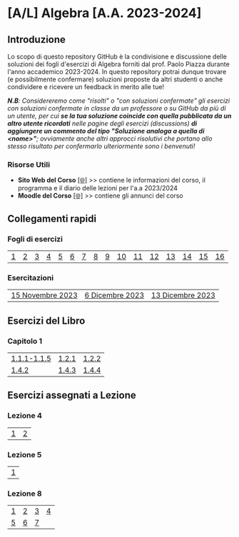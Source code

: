 # [A/L] Algebra [A.A. 2023-2024]

## Introduzione

Lo scopo di questo repository GitHub è la condivisione e discussione delle soluzioni dei fogli d'esercizi di Algebra forniti dal prof. Paolo Piazza durante l'anno accademico 2023-2024. In questo repository potrai dunque trovare (e possibilmente confermare) soluzioni proposte da altri studenti o anche condividere e ricevere un feedback in merito alle tue!

_**N.B**: Considereremo come "risolti" o "con soluzioni confermate" gli esercizi con soluzioni confermate in classe da un professore o su GitHub da più di un utente, per cui **se la tua soluzione coincide con quella pubblicata da un altro utente ricordati** nelle pagine degli esercizi (discussions) **di aggiungere un commento del tipo "Soluzione analoga a quella di \<nome\>"**; ovviamente anche altri approcci risolutivi che portano allo stesso risultato per confermarlo ulteriormente sono i benvenuti!_

### Risorse Utili
- **Sito Web del Corso** [[🌐]](https://www1.mat.uniroma1.it/people/piazza/alg-info-23-24.htm) >> contiene le informazioni del corso, il programma e il diario delle lezioni per l'a.a 2023/2024
- **Moodle del Corso** [[🌐]](https://elearning.uniroma1.it/course/view.php?id=17234) >> contiene gli annunci del corso

## Collegamenti rapidi

### Fogli di esercizi

|    |    |    |    |    |    |    |    |    |    |    |    |    |    |    |    |
|----|----|----|----|----|----|----|----|----|----|----|----|----|----|----|----|
| [1](../../discussions?discussions_q=category%3A"Foglio+01") | [2](../../discussions?discussions_q=category%3A"Foglio+02") | [3](../../discussions?discussions_q=category%3A"Foglio+03") | [4](../../discussions?discussions_q=category%3A"Foglio+04") | [5](../../discussions?discussions_q=category%3A"Foglio+05") | [6](../../discussions?discussions_q=category%3A"Foglio+06") | [7](../../discussions?discussions_q=category%3A"Foglio+07") | [8](../../discussions?discussions_q=category%3A"Foglio+08") | [9](../../discussions?discussions_q=category%3A"Foglio+09") | [10](../../discussions?discussions_q=category%3A"Foglio+10") | [11](../../discussions?discussions_q=category%3A"Foglio+11") | [12](../../discussions?discussions_q=category%3A"Foglio+12") | [13](../../discussions?discussions_q=category%3A"Foglio+13") | [14](../../discussions?discussions_q=category%3A"Foglio+14") | [15](../../discussions?discussions_q=category%3A"Foglio+15") | [16](../../discussions?discussions_q=category%3A"Foglio+16") |

### Esercitazioni
|    |    |    |
|----|----|----|
| [15 Novembre 2023](../../discussions?discussions_q=category%3A"Esercitazione+15+Novembre+2023")  | [6 Dicembre 2023](../../discussions?discussions_q=category%3A"Esercitazione+6+Dicembre+2023")  | [13 Dicembre 2023](../../discussions?discussions_q=category%3A"Esercitazione+13+Dicembre+2023")  |

## Esercizi del Libro
### Capitolo 1

|    |    |    | 
|----|----|----|
|[1.1.1-1.1.5](../../discussions/137) |[1.2.1](../../discussions/138) | [1.2.2](../../discussions/163) |
| [1.4.2](../../discussions/139) |[1.4.3](../../discussions/140) |[1.4.4](../../discussions/141) |

## Esercizi assegnati a Lezione
### Lezione 4
|    |    |   
|----|----|
| [1](../../discussions/165) | [2](../../discussions/173) | 
### Lezione 5
|    |   
|----|
| [1](../../discussions/164)| 
### Lezione 8
|    |    |    |    |    
|----|----|----|----|
| [1](../../discussions/172)  | [2](../../discussions/174)  | [3](../../discussions/176)  | [4](../../discussions/178)  |
| [5](../../discussions/179)  | [6](../../discussions/181)  | [7](../../discussions/183)  |  |
